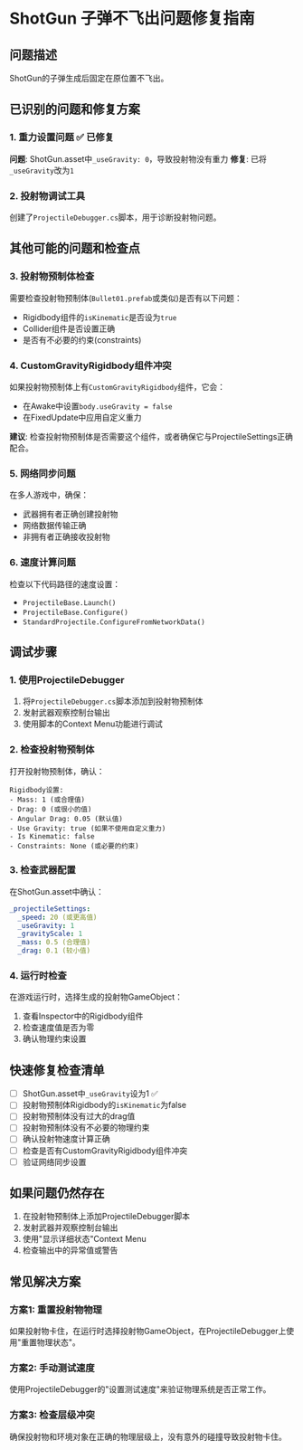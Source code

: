 # ShotGun 子弹不飞出问题修复指南

## 问题描述
ShotGun的子弹生成后固定在原位置不飞出。

## 已识别的问题和修复方案

### 1. 重力设置问题 ✅ 已修复
**问题**: ShotGun.asset中`_useGravity: 0`，导致投射物没有重力
**修复**: 已将`_useGravity`改为`1`

### 2. 投射物调试工具
创建了`ProjectileDebugger.cs`脚本，用于诊断投射物问题。

## 其他可能的问题和检查点

### 3. 投射物预制体检查
需要检查投射物预制体(`Bullet01.prefab`或类似)是否有以下问题：
- Rigidbody组件的`isKinematic`是否设为`true`
- Collider组件是否设置正确
- 是否有不必要的约束(constraints)

### 4. CustomGravityRigidbody组件冲突
如果投射物预制体上有`CustomGravityRigidbody`组件，它会：
- 在Awake中设置`body.useGravity = false`
- 在FixedUpdate中应用自定义重力

**建议**: 检查投射物预制体是否需要这个组件，或者确保它与ProjectileSettings正确配合。

### 5. 网络同步问题
在多人游戏中，确保：
- 武器拥有者正确创建投射物
- 网络数据传输正确
- 非拥有者正确接收投射物

### 6. 速度计算问题
检查以下代码路径的速度设置：
- `ProjectileBase.Launch()`
- `ProjectileBase.Configure()`
- `StandardProjectile.ConfigureFromNetworkData()`

## 调试步骤

### 1. 使用ProjectileDebugger
1. 将`ProjectileDebugger.cs`脚本添加到投射物预制体
2. 发射武器观察控制台输出
3. 使用脚本的Context Menu功能进行调试

### 2. 检查投射物预制体
打开投射物预制体，确认：
```
Rigidbody设置:
- Mass: 1 (或合理值)
- Drag: 0 (或很小的值)
- Angular Drag: 0.05 (默认值)
- Use Gravity: true (如果不使用自定义重力)
- Is Kinematic: false
- Constraints: None (或必要的约束)
```

### 3. 检查武器配置
在ShotGun.asset中确认：
```yaml
_projectileSettings:
  _speed: 20 (或更高值)
  _useGravity: 1
  _gravityScale: 1
  _mass: 0.5 (合理值)
  _drag: 0.1 (较小值)
```

### 4. 运行时检查
在游戏运行时，选择生成的投射物GameObject：
1. 查看Inspector中的Rigidbody组件
2. 检查速度值是否为零
3. 确认物理约束设置

## 快速修复检查清单

- [ ] ShotGun.asset中`_useGravity`设为1 ✅
- [ ] 投射物预制体Rigidbody的`isKinematic`为false
- [ ] 投射物预制体没有过大的drag值
- [ ] 投射物预制体没有不必要的物理约束
- [ ] 确认投射物速度计算正确
- [ ] 检查是否有CustomGravityRigidbody组件冲突
- [ ] 验证网络同步设置

## 如果问题仍然存在

1. 在投射物预制体上添加ProjectileDebugger脚本
2. 发射武器并观察控制台输出
3. 使用"显示详细状态"Context Menu
4. 检查输出中的异常值或警告

## 常见解决方案

### 方案1: 重置投射物物理
如果投射物卡住，在运行时选择投射物GameObject，在ProjectileDebugger上使用"重置物理状态"。

### 方案2: 手动测试速度
使用ProjectileDebugger的"设置测试速度"来验证物理系统是否正常工作。

### 方案3: 检查层级冲突
确保投射物和环境对象在正确的物理层级上，没有意外的碰撞导致投射物卡住。
